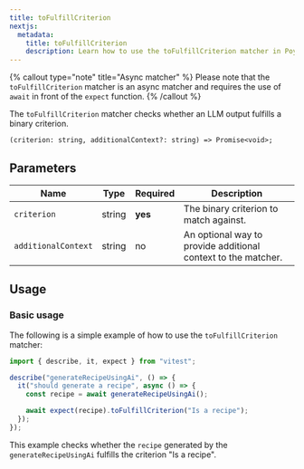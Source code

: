 ```yaml
---
title: toFulfillCriterion
nextjs:
  metadata:
    title: toFulfillCriterion
    description: Learn how to use the toFulfillCriterion matcher in Poyro.
---
```


{% callout type="note" title="Async matcher" %}
Please note that the `toFulfillCriterion` matcher is an async matcher and requires the use of `await` in front of the `expect` function.
{% /callout %}

The `toFulfillCriterion` matcher checks whether an LLM output fulfills a binary criterion.

```tsx
(criterion: string, additionalContext?: string) => Promise<void>;
```

## Parameters

| Name                | Type   | Required | Description                                                   |
| ------------------- | ------ | -------- | ------------------------------------------------------------- |
| `criterion`         | string | **yes**  | The binary criterion to match against.                        |
| `additionalContext` | string | no       | An optional way to provide additional context to the matcher. |

## Usage

### Basic usage

The following is a simple example of how to use the `toFulfillCriterion` matcher:

```typescript
import { describe, it, expect } from "vitest";

describe("generateRecipeUsingAi", () => {
  it("should generate a recipe", async () => {
    const recipe = await generateRecipeUsingAi();

    await expect(recipe).toFulfillCriterion("Is a recipe");
  });
});
```

This example checks whether the `recipe` generated by the `generateRecipeUsingAi` fulfills the criterion "Is a recipe".
